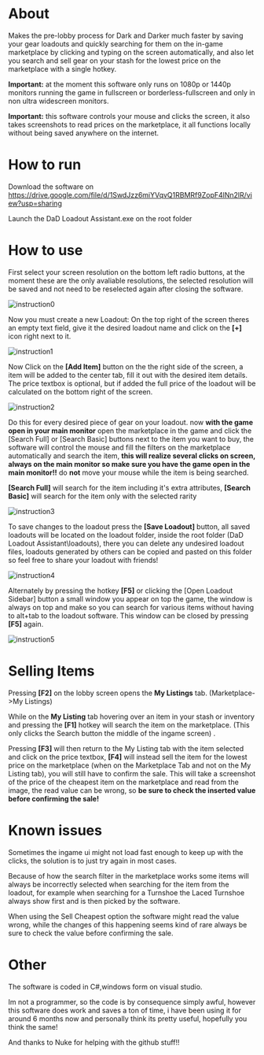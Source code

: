 # About
Makes the pre-lobby process for Dark and Darker much faster by saving your gear loadouts and quickly searching for them on the in-game marketplace by clicking and typing on the screen automatically,
and also let you search and sell gear on your stash for the lowest price on the marketplace with a single hotkey. 

**Important:** at the moment this software only runs on 1080p or 1440p monitors running the game in fullscreen or borderless-fullscreen and only in non ultra widescreen monitors.

**Important:** this software controls your mouse and clicks the screen, it also takes screenshots to read prices on the marketplace, it all functions locally without being saved anywhere on the internet.

# How to run
Download the software on https://drive.google.com/file/d/1SwdJzz6miYVqvQ1RBMRf9ZopF4lNn2lR/view?usp=sharing


Launch the DaD Loadout Assistant.exe on the root folder

# How to use
First select your screen resolution on the bottom left radio buttons, at the moment these are the only avaliable resolutions, the selected resolution will be saved and not need to be reselected again after closing the software.

![instruction0](https://github.com/user-attachments/assets/bd26b1e4-7836-4421-878e-fe352340ee4b)

Now you must create a new Loadout: On the top right of the screen theres an empty text field, give it the desired loadout name and click on the **[+]** icon right next to it.

![instruction1](https://github.com/user-attachments/assets/a5b9455f-338f-4993-8926-9cec4ab83447)

Now Click on the **[Add Item]** button on the the right side of the screen, a item will be added to the center tab, fill it out with the desired item details.
The price textbox is optional, but if added the full price of the loadout will be calculated on the bottom right of the screen.

![instruction2](https://github.com/user-attachments/assets/25e73961-3f25-4d24-a920-bad093610805)

Do this for every desired piece of gear on your loadout. now **with the game open in your main monitor** open the marketplace in the game and click the [Search Full] or [Search Basic] buttons next to the item you want to buy, the software 
will control the mouse and fill the filters on the marketplace automatically and search the item, **this will realize several clicks on screen, always on the main monitor so make sure you have the game open in the main monitor!!** do **not** move your mouse
while the item is being searched.

**[Search Full]** will search for the item including it's extra attributes, **[Search Basic]** will search for the item only with the selected rarity

![instruction3](https://github.com/user-attachments/assets/53d03b51-9cdb-40ed-b354-a29f4a18af83)

To save changes to the loadout press the **[Save Loadout]** button, all saved loadouts will be located on the loadout folder, inside the root folder (DaD Loadout Assistant\loadouts), there you can delete any undesired loadout files, loadouts generated
by others can be copied and pasted on this folder so feel free to share your loadout with friends!

![instruction4](https://github.com/user-attachments/assets/be331537-0e4c-479f-929e-a3019dd09c91)

Alternately by pressing the hotkey **[F5]** or clicking the [Open Loadout Sidebar] button a small window you appear on top the game, the window is always on top and make so you can search for various items without having to alt+tab to the loadout software.
This window can be closed by pressing **[F5]** again.

![instruction5](https://github.com/user-attachments/assets/6e3a91ff-335b-4479-8bfc-e38d1b79b9a0)

# Selling Items
Pressing **[F2]** on the lobby screen opens the **My Listings** tab. (Marketplace->My Listings)

While on the **My Listing** tab hovering over an item in your stash or inventory and pressing the **[F1]** hotkey will search the item on the marketplace. (This only clicks the Search button the middle of the ingame screen)
.

Pressing **[F3]** will then return to the My Listing tab with the item selected and click on the price textbox, **[F4]** will instead sell the item for the lowest price on the marketplace
(when on the Marketplace Tab and not on the My Listing tab), you will still have to confirm the sale.
This will take a screenshot of the price of the cheapest item on the marketplace and read from the image, the read value can be wrong, so **be sure to check the inserted value before confirming the sale!**

# Known issues
Sometimes the ingame ui might not load fast enough to keep up with the clicks, the solution is to just try again in most cases.

Because of how the search filter in the marketplace works some items will always be incorrectly selected when searching for the item from the loadout, for example
when searching for a Turnshoe the Laced Turnshoe always show first and is then picked by the software.

When using the Sell Cheapest option the software might read the value wrong, while the changes of this happening seems kind of rare always be sure to check the value before confirming the sale.

# Other
The software is coded in C#,windows form on visual studio.


Im not a programmer, so the code is by consequence simply awful, however this software does work and saves a ton of time, i have been using it for around 6 months now and personally think its pretty useful, hopefully you think the same!

And thanks to Nuke for helping with the github stuff!!
